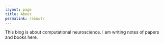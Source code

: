 ```yaml
---
layout: page
title: About
permalink: /about/
---
```


This blog is about computational neuroscience. I am writing notes of papers and books here.
